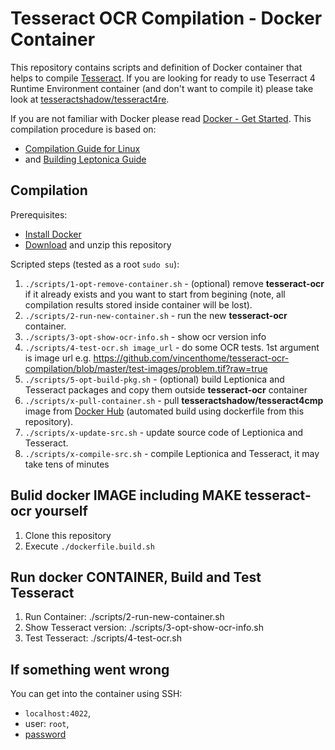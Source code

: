 # Tesseract OCR Compilation - Docker Container

This repository contains scripts and definition of Docker container that helps to compile [Tesseract](https://github.com/tesseract-ocr/tesseract).
If you are looking for ready to use Teserract 4 Runtime Environment container (and don't want to compile it) please take look at [tesseractshadow/tesseract4re](https://hub.docker.com/r/tesseractshadow/tesseract4re/).

If you are not familiar with Docker please read [Docker - Get Started](https://docs.docker.com/get-started/).
This compilation procedure is based on:
* [Compilation Guide for Linux](https://github.com/tesseract-ocr/tesseract/wiki/Compiling#linux)
* and [Building Leptonica Guide](http://www.leptonica.org/source/README.html)

## Compilation
Prerequisites:
* [Install Docker](https://docs.docker.com/engine/installation/)
* [Download](https://github.com/tesseract-shadow/tesseract-ocr-compilation/archive/master.zip) and unzip this repository

Scripted steps (tested as a root `sudo su`):
1. `./scripts/1-opt-remove-container.sh` - (optional) remove **tesseract-ocr** if it already exists and you want to start from begining (note, all compilation results stored inside container will be lost).
2. `./scripts/2-run-new-container.sh` - run the new **tesseract-ocr** container.
3. `./scripts/3-opt-show-ocr-info.sh` - show ocr version info
4. `./scripts/4-test-ocr.sh image_url` - do some OCR tests. 1st argument is image url e.g. https://github.com/vincenthome/tesseract-ocr-compilation/blob/master/test-images/problem.tif?raw=true
5. `./scripts/5-opt-build-pkg.sh` - (optional) build Leptionica and Tesseract packages and copy them outside **tesseract-ocr** container
6. `./scripts/x-pull-container.sh` - pull **tesseractshadow/tesseract4cmp** image from [Docker Hub](https://hub.docker.com/r/tesseractshadow/tesseract4cmp/) (automated build using dockerfile from this repository).
7. `./scripts/x-update-src.sh` - update source code of Leptionica and Tesseract.
8. `./scripts/x-compile-src.sh` - compile Leptionica and Tesseract, it may take tens of minutes


## Bulid docker IMAGE including MAKE tesseract-ocr yourself

1. Clone this repository
2. Execute `./dockerfile.build.sh`

## Run docker CONTAINER, Build and Test Tesseract
1. Run Container: ./scripts/2-run-new-container.sh
2. Show Tesseract version: ./scripts/3-opt-show-ocr-info.sh
3. Test Tesseract: ./scripts/4-test-ocr.sh

## If something went wrong
You can get into the container using SSH:
- `localhost:4022`,
- user: `root`,
- [password](https://github.com/tesseract-shadow/tesseract-ocr-compilation/blob/fb93548e4ec756bda3dbc0237f58c23053441953/Dockerfile#L41)
